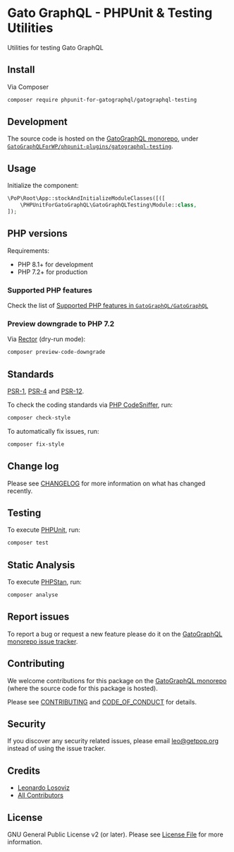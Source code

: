 # Gato GraphQL - PHPUnit & Testing Utilities

<!--
[![Build Status][ico-travis]][link-travis]
[![Quality Score][ico-code-quality]][link-code-quality]
[![Software License][ico-license]](LICENSE.md)
[![Latest Version on Packagist][ico-version]][link-packagist]
[![Coverage Status][ico-scrutinizer]][link-scrutinizer]
[![Total Downloads][ico-downloads]][link-downloads]
-->

Utilities for testing Gato GraphQL

## Install

Via Composer

``` bash
composer require phpunit-for-gatographql/gatographql-testing
```

## Development

The source code is hosted on the [GatoGraphQL monorepo](https://github.com/GatoGraphQL/GatoGraphQL), under [`GatoGraphQLForWP/phpunit-plugins/gatographql-testing`](https://github.com/GatoGraphQL/GatoGraphQL/tree/master/layers/GatoGraphQLForWP/phpunit-plugins/gatographql-testing).

## Usage

Initialize the component:

``` php
\PoP\Root\App::stockAndInitializeModuleClasses([([
    \PHPUnitForGatoGraphQL\GatoGraphQLTesting\Module::class,
]);
```

## PHP versions

Requirements:

- PHP 8.1+ for development
- PHP 7.2+ for production

### Supported PHP features

Check the list of [Supported PHP features in `GatoGraphQL/GatoGraphQL`](https://github.com/GatoGraphQL/GatoGraphQL/blob/master/docs/supported-php-features.md)

### Preview downgrade to PHP 7.2

Via [Rector](https://github.com/rectorphp/rector) (dry-run mode):

```bash
composer preview-code-downgrade
```

## Standards

[PSR-1](https://www.php-fig.org/psr/psr-1), [PSR-4](https://www.php-fig.org/psr/psr-4) and [PSR-12](https://www.php-fig.org/psr/psr-12).

To check the coding standards via [PHP CodeSniffer](https://github.com/squizlabs/PHP_CodeSniffer), run:

``` bash
composer check-style
```

To automatically fix issues, run:

``` bash
composer fix-style
```

## Change log

Please see [CHANGELOG](CHANGELOG.md) for more information on what has changed recently.

## Testing

To execute [PHPUnit](https://phpunit.de/), run:

``` bash
composer test
```

## Static Analysis

To execute [PHPStan](https://github.com/phpstan/phpstan), run:

``` bash
composer analyse
```

## Report issues

To report a bug or request a new feature please do it on the [GatoGraphQL monorepo issue tracker](https://github.com/GatoGraphQL/GatoGraphQL/issues).

## Contributing

We welcome contributions for this package on the [GatoGraphQL monorepo](https://github.com/GatoGraphQL/GatoGraphQL) (where the source code for this package is hosted).

Please see [CONTRIBUTING](CONTRIBUTING.md) and [CODE_OF_CONDUCT](CODE_OF_CONDUCT.md) for details.

## Security

If you discover any security related issues, please email leo@getpop.org instead of using the issue tracker.

## Credits

- [Leonardo Losoviz][link-author]
- [All Contributors][link-contributors]

## License

GNU General Public License v2 (or later). Please see [License File](LICENSE.md) for more information.

[ico-version]: https://img.shields.io/packagist/v/phpunit-for-gatographql/gatographql-testing.svg?style=flat-square
[ico-license]: https://img.shields.io/badge/license-GPLv2-brightgreen.svg?style=flat-square
[ico-travis]: https://img.shields.io/travis/phpunit-for-gatographql/gatographql-testing/master.svg?style=flat-square
[ico-scrutinizer]: https://img.shields.io/scrutinizer/coverage/g/phpunit-for-gatographql/gatographql-testing.svg?style=flat-square
[ico-code-quality]: https://img.shields.io/scrutinizer/g/phpunit-for-gatographql/gatographql-testing.svg?style=flat-square
[ico-downloads]: https://img.shields.io/packagist/dt/phpunit-for-gatographql/gatographql-testing.svg?style=flat-square

[link-packagist]: https://packagist.org/packages/phpunit-for-gatographql/gatographql-testing
[link-travis]: https://travis-ci.org/phpunit-for-gatographql/gatographql-testing
[link-scrutinizer]: https://scrutinizer-ci.com/g/phpunit-for-gatographql/gatographql-testing/code-structure
[link-code-quality]: https://scrutinizer-ci.com/g/phpunit-for-gatographql/gatographql-testing
[link-downloads]: https://packagist.org/packages/phpunit-for-gatographql/gatographql-testing
[link-author]: https://github.com/leoloso
[link-contributors]: ../../../../../../contributors
